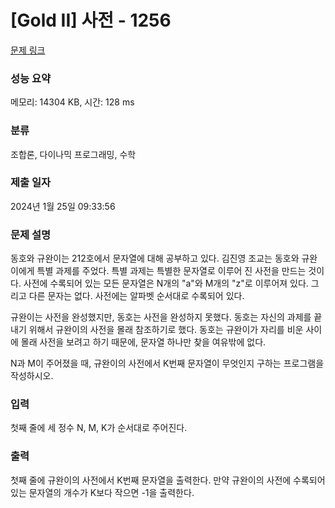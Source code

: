 # [Gold II] 사전 - 1256 

[문제 링크](https://www.acmicpc.net/problem/1256) 

### 성능 요약

메모리: 14304 KB, 시간: 128 ms

### 분류

조합론, 다이나믹 프로그래밍, 수학

### 제출 일자

2024년 1월 25일 09:33:56

### 문제 설명

<p>동호와 규완이는 212호에서 문자열에 대해 공부하고 있다. 김진영 조교는 동호와 규완이에게 특별 과제를 주었다. 특별 과제는 특별한 문자열로 이루어 진 사전을 만드는 것이다. 사전에 수록되어 있는 모든 문자열은 N개의 "a"와 M개의 "z"로 이루어져 있다. 그리고 다른 문자는 없다. 사전에는 알파벳 순서대로 수록되어 있다.</p>

<p>규완이는 사전을 완성했지만, 동호는 사전을 완성하지 못했다. 동호는 자신의 과제를 끝내기 위해서 규완이의 사전을 몰래 참조하기로 했다. 동호는 규완이가 자리를 비운 사이에 몰래 사전을 보려고 하기 때문에, 문자열 하나만 찾을 여유밖에 없다.</p>

<p>N과 M이 주어졌을 때, 규완이의 사전에서 K번째 문자열이 무엇인지 구하는 프로그램을 작성하시오.</p>

### 입력 

 <p>첫째 줄에 세 정수 N, M, K가 순서대로 주어진다.</p>

### 출력 

 <p>첫째 줄에 규완이의 사전에서 K번째 문자열을 출력한다. 만약 규완이의 사전에 수록되어 있는 문자열의 개수가 K보다 작으면 -1을 출력한다.</p>

